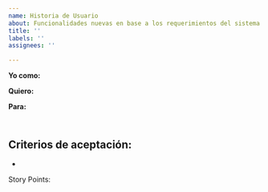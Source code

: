 ```yaml
---
name: Historia de Usuario
about: Funcionalidades nuevas en base a los requerimientos del sistema.
title: ''
labels: ''
assignees: ''

---
```


**Yo como:** 

**Quiero:** 

**Para:**  

\
**Criterios de aceptación:**
- 
-

Story Points:
